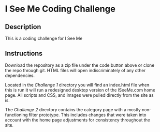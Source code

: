 # I See Me Coding Challenge

## Description
This is a coding challenge for I See Me

## Instructions
Download the repository as a zip file under the code button above or clone the repo through git. HTML files will open indiscriminately of any other dependencies.

Located in the _Challenge 1_ directory you will find an index.html file when this is run it will run a redesigned desktop version of the ISeeMe.com home page. All scripts and CSS, and images were pulled directly from the site as is.

The _Challenge 2_ directory contains the category page with a mostly non-functioning filter prototype. This includes changes that were taken into account with the home page adjustments for consistency throughout the site.